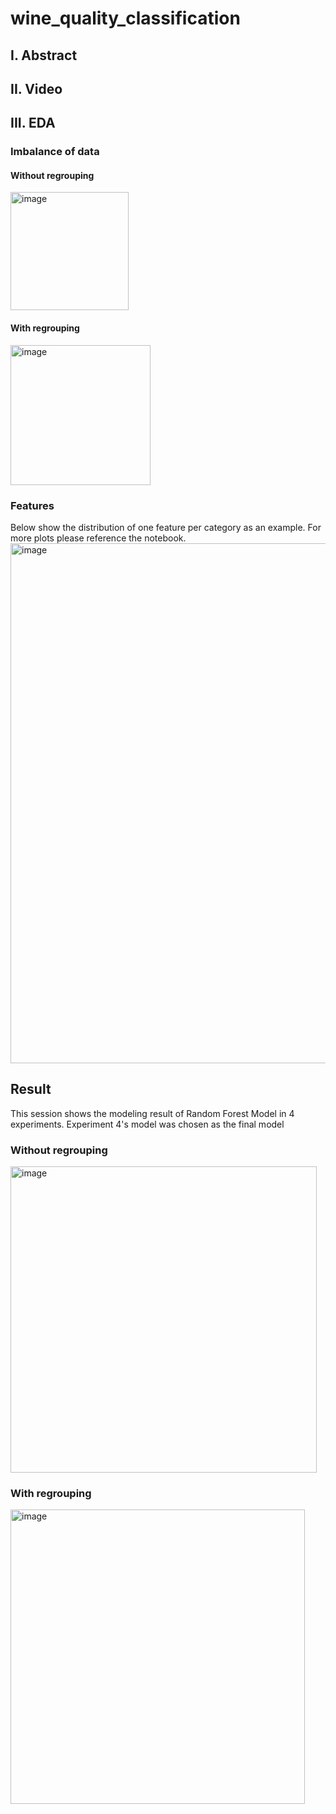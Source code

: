 # wine_quality_classification
## I. Abstract

## II. Video

## III. EDA
### Imbalance of data
#### Without regrouping

<img width="189" alt="image" src="https://github.com/littlebeanbean7/wine_quality_classification/assets/19282931/53385ea1-b945-4ba8-9db2-9b43a074247c">

#### With regrouping

<img width="224" alt="image" src="https://github.com/littlebeanbean7/wine_quality_classification/assets/19282931/324bd782-1baf-4f78-9dd8-4f1781eb0e44">


### Features
Below show the distribution of one feature per category as an example. For more plots please reference the notebook.
<img width="832" alt="image" src="https://github.com/littlebeanbean7/wine_quality_classification/assets/19282931/8ae186aa-99b8-4a54-a668-d20c55d93329">




## Result
This session shows the modeling result of Random Forest Model in 4 experiments. Experiment 4's model was chosen as the final model

### Without regrouping
<img width="490" alt="image" src="https://github.com/littlebeanbean7/wine_quality_classification/assets/19282931/52bfdb80-0b43-4cbb-aa71-b58de75a35c7">

### With regrouping
<img width="471" alt="image" src="https://github.com/littlebeanbean7/wine_quality_classification/assets/19282931/88585982-63d3-4039-a2e7-7e3b716b5987">



